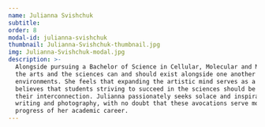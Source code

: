 ```yaml
---
name: Julianna Svishchuk
subtitle: 
order: 8
modal-id: julianna-svishchuk
thumbnail: Julianna-Svishchuk-thumbnail.jpg
img: Julianna-Svishchuk-modal.jpg
description: >-
  Alongside pursuing a Bachelor of Science in Cellular, Molecular and Microbial Biology, Julianna strives to prove that
  the arts and the sciences can and should exist alongside one another in science-driven educational and professional
  environments. She feels that expanding the artistic mind serves as a unique advantage for scientific thinking, and
  believes that students striving to succeed in the sciences should be exposed to the importance of both fields, and
  their interconnection. Julianna passionately seeks solace and inspiration through the means of dancing, painting,
  writing and photography, with no doubt that these avocations serve more as an asset, rather than a detriment, to the
  progress of her academic career.
---
```

